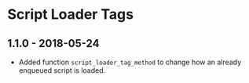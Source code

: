 # Script Loader Tags

## 1.1.0 - 2018-05-24

- Added function `script_loader_tag_method` to change how an already enqueued script is loaded.
